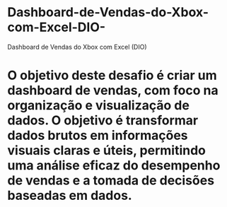 # Dashboard-de-Vendas-do-Xbox-com-Excel-DIO-
Dashboard de Vendas do Xbox com Excel (DIO)
# O objetivo deste desafio é criar um dashboard de vendas, com foco na organização e visualização de dados. O objetivo é transformar dados brutos em informações visuais claras e úteis, permitindo uma análise eficaz do desempenho de vendas e a tomada de decisões baseadas em dados.
